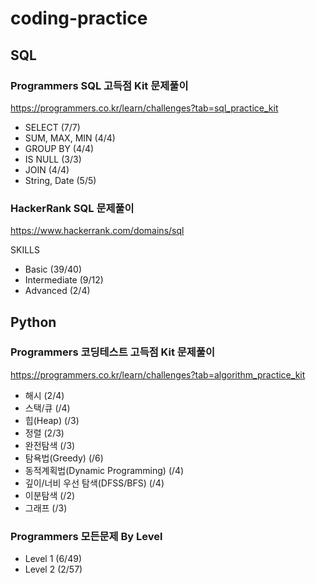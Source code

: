 # coding-practice
## SQL
### Programmers SQL 고득점 Kit 문제풀이
https://programmers.co.kr/learn/challenges?tab=sql_practice_kit
- SELECT (7/7)
- SUM, MAX, MIN (4/4)
- GROUP BY (4/4)
- IS NULL (3/3)
- JOIN (4/4)
- String, Date (5/5)

### HackerRank SQL 문제풀이 
https://www.hackerrank.com/domains/sql

SKILLS
- Basic (39/40)
- Intermediate (9/12)
- Advanced (2/4)
 

## Python
### Programmers 코딩테스트 고득점 Kit 문제풀이
https://programmers.co.kr/learn/challenges?tab=algorithm_practice_kit
- 해시 (2/4)
- 스택/큐 (/4)
- 힙(Heap) (/3)
- 정렬 (2/3)
- 완전탐색 (/3)
- 탐욕법(Greedy) (/6)
- 동적계획법(Dynamic Programming) (/4)
- 깊이/너비 우선 탐색(DFSS/BFS) (/4)
- 이분탐색 (/2)
- 그래프 (/3)

### Programmers 모든문제 By Level
- Level 1 (6/49)
- Level 2 (2/57)